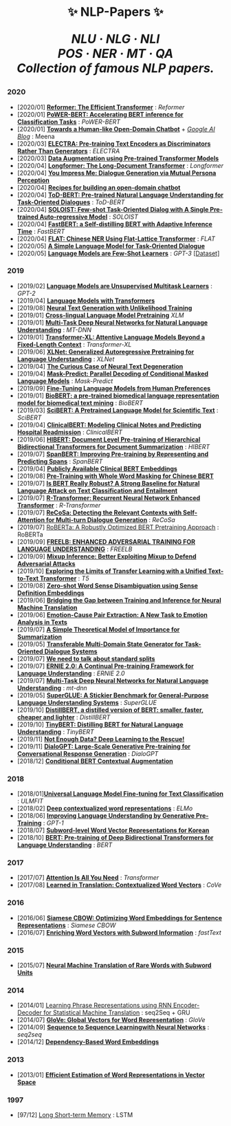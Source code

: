 <h1 align="center"> 	✨ NLP-Papers ✨

<p align="center">
  <em>
    NLU
    · NLG
    · NLI
  </em>
  <br />
  <em>
    POS
    · NER
    · MT
    · QA
  </em>
	<br/>
  <em>
    Collection of famous NLP papers.
  </em>
</p>



### 2020

- [2020/01] **[Reformer: The Efficient Transformer](https://arxiv.org/abs/2001.04451.pdf)** : *Reformer*
- [2020/01] **[PoWER-BERT: Accelerating BERT inference for Classification Tasks](https://arxiv.org/abs/2001.08950)** : *PoWER-BERT*
- [2020/01] **[Towards a Human-like Open-Domain Chatbot](https://arxiv.org/abs/2001.09977.pdf)** + *[Google AI Blog](https://ai.googleblog.com/2020/01/towards-conversational-agent-that-can.html)* : Meena
- [2020/03] **[ELECTRA: Pre-training Text Encoders as Discriminators Rather Than Generators](https://arxiv.org/abs/2003.10555.pdf)** : *ELECTRA*
- [2020/03] **[Data Augmentation using Pre-trained Transformer Models](https://arxiv.org/abs/2003.02245)**
- [2020/04] **[Longformer: The Long-Document Transformer](https://arxiv.org/abs/2004.05150.pdf)** : *Longformer*
- [2020/04] **[You Impress Me: Dialogue Generation via Mutual Persona Perception](https://arxiv.org/abs/2004.05388.pdf)**
- [2020/04] **[Recipes for building an open-domain chatbot](https://arxiv.org/abs/2004.13637.pdf)**
- [2020/04] **[ToD-BERT: Pre-trained Natural Language Understanding for Task-Oriented Dialogues](https://arxiv.org/abs/2004.06871.pdf)** : *ToD-BERT*
- [2020/04] **[SOLOIST: Few-shot Task-Oriented Dialog with A Single Pre-trained Auto-regressive Model](https://arxiv.org/abs/2005.05298.pdf)** : *SOLOIST*
- [2020/04] **[FastBERT: a Self-distilling BERT with Adaptive Inference Time](https://arxiv.org/abs/2004.02178)** : *FastBERT*
- [2020/04] **[FLAT: Chinese NER Using Flat-Lattice Transformer](https://arxiv.org/abs/2004.11795)** : *FLAT*
- [2020/05] **[A Simple Language Model for Task-Oriented Dialogue](https://arxiv.org/abs/2005.00796.pdf)**
- [2020/05] **[Language Models are Few-Shot Learners](https://arxiv.org/pdf/2005.14165.pdf)** : *GPT-3* [[Dataset]](https://github.com/openai/gpt-3)

### 2019

- [2019/02] **[Language Models are Unsupervised Multitask Learners](https://d4mucfpksywv.cloudfront.net/better-language-models/language_models_are_unsupervised_multitask_learners.pdf)** : *GPT-2*
- [2019/04] **[Language Models with Transformers](https://arxiv.org/abs/1904.09408)**
- [2019/08] **[Neural Text Generation with Unlikelihood Training](https://arxiv.org/pdf/1908.04319.pdf)**
- [2019/01] **[Cross-lingual Language Model Pretraining](https://arxiv.org/pdf/1901.07291.pdf)** *XLM*
- [2019/01] **[Multi-Task Deep Neural Networks for Natural Language Understanding](https://arxiv.org/pdf/1901.11504.pdf)** : *MT-DNN*
- [2019/01] **[Transformer-XL: Attentive Language Models Beyond a Fixed-Length Context](https://arxiv.org/abs/1901.02860)** : *Transformer-XL*
- [2019/06] **[XLNet: Generalized Autoregressive Pretraining for Language Understanding](https://arxiv.org/abs/1906.08237)** : *XLNet*
- [2019/04] **[The Curious Case of Neural Text Degeneration](https://arxiv.org/pdf/1904.09751.pdf)**
- [2019/04] **[Mask-Predict: Parallel Decoding of Conditional Masked Language Models](https://arxiv.org/abs/1904.09324.pdf)** : *Mask-Predict*
- [2019/09] **[Fine-Tuning Language Models from Human Preferences](https://arxiv.org/abs/1909.08593)**
- [2019/01] **[BioBERT: a pre-trained biomedical language representation model for biomedical text mining](https://arxiv.org/ftp/arxiv/papers/1901/1901.08746.pdf)** : *BioBERT*
- [2019/03] **[SciBERT: A Pretrained Language Model for Scientific Text](https://arxiv.org/abs/1903.10676.pdf)** : *SciBERT*
- [2019/04] **[ClinicalBERT: Modeling Clinical Notes and Predicting Hospital Readmission](https://arxiv.org/abs/1904.05342.pdf)** : *ClinicalBERT*
- [2019/06] **[HIBERT: Document Level Pre-training of Hierarchical Bidirectional Transformers for Document Summarization](https://arxiv.org/pdf/1905.06566.pdf)** : *HIBERT*
- [2019/07] **[SpanBERT: Improving Pre-training by Representing and Predicting Spans](https://arxiv.org/abs/1907.10529)** : *SpanBERT*
- [2019/04] **[Publicly Available Clinical BERT Embeddings](https://arxiv.org/abs/1904.03323.pdf)**
- [2019/08] **[Pre-Training with Whole Word Masking for Chinese BERT](https://arxiv.org/pdf/1906.08101.pdf)**
- [2019/07] **[Is BERT Really Robust? A Strong Baseline for Natural Language Attack on Text Classification and Entailment](https://arxiv.org/pdf/1907.11932.pdf)**
- [2019/07] **[R-Transformer: Recurrent Neural Network Enhanced Transformer](https://arxiv.org/abs/1907.05572)** : *R-Transformer*
- [2019/07] **[ReCoSa: Detecting the Relevant Contexts with Self-Attention for Multi-turn Dialogue Generation](https://arxiv.org/abs/1907.05339.pdf)** : *ReCoSa*
- [2019/07] [RoBERTa: A Robustly Optimized BERT Pretraining Approach](https://arxiv.org/pdf/1907.11692.pdf) : RoBERTa
- [2019/09] **[FREELB: ENHANCED ADVERSARIAL TRAINING FOR LANGUAGE UNDERSTANDING](https://arxiv.org/pdf/1909.11764.pdf)** : *FREELB*
- [2019/09] **[Mixup Inference: Better Exploiting Mixup to Defend Adversarial Attacks](https://arxiv.org/pdf/1909.11515.pdf)**
- [2019/10] **[Exploring the Limits of Transfer Learning with a Unified Text-to-Text Transformer](https://arxiv.org/pdf/1910.10683.pdf)** : *T5*
- [2019/08] **[Zero-shot Word Sense Disambiguation using Sense Definition Embeddings](https://malllabiisc.github.io/publications/papers/EWISE_ACL19.pdf)**
- [2019/06] **[Bridging the Gap between Training and Inference for Neural Machine Translation](https://arxiv.org/pdf/1906.02448.pdf)**
- [2019/06] **[Emotion-Cause Pair Extraction: A New Task to Emotion Analysis in Texts](https://arxiv.org/pdf/1906.01267.pdf)**
- [2019/07] **[A Simple Theoretical Model of Importance for Summarization](https://www.aclweb.org/anthology/P19-1101.pdf)**
- [2019/05] **[Transferable Multi-Domain State Generator for Task-Oriented Dialogue Systems](https://arxiv.org/pdf/1905.08743.pdf)**
- [2019/07] **[We need to talk about standard splits](http://wellformedness.com/papers/gorman-bedrick-19.pdf)**
- [2019/07] **[ERNIE 2.0: A Continual Pre-training Framework for Language Understanding](https://arxiv.org/abs/1907.12412v1.pdf)** : *ERNIE 2.0*
- [2019/07] **[Multi-Task Deep Neural Networks for Natural Language Understanding](https://www.aclweb.org/anthology/P19-1441.pdf)** : *mt-dnn*
- [2019/05] **[SuperGLUE: A Stickier Benchmark for General-Purpose Language Understanding Systems](https://arxiv.org/pdf/1905.00537.pdf)** : *SuperGLUE*
- [2019/10] **[DistillBERT, a distilled version of BERT: smaller, faster, cheaper and lighter](https://arxiv.org/abs/1910.01108)** : *DistillBERT*
- [2019/10] **[TinyBERT: Distilling BERT for Natural Language Understanding](https://arxiv.org/abs/1909.10351)** : *TinyBERT*
- [2019/11] **[Not Enough Data? Deep Learning to the Rescue!](https://arxiv.org/abs/1911.03118)**
- [2019/11] **[DialoGPT: Large-Scale Generative Pre-training for Conversational Response Generation](https://arxiv.org/abs/1911.00536.pdf)** : *DialoGPT*
- [2018/12] **[Conditional BERT Contextual Augmentation](https://arxiv.org/abs/1812.06705)**

### 2018

- [2018/01]**[Universal Language Model Fine-tuning for Text Classification](https://arxiv.org/pdf/1801.06146.pdf)** : *ULMFIT*
- [2018/02] **[Deep contextualized word representations](https://arxiv.org/pdf/1802.05365.pdf)** : *ELMo*
- [2018/06] **[Improving Language Understanding by Generative Pre-Training](https://s3-us-west-2.amazonaws.com/openai-assets/research-covers/language-unsupervised/language_understanding_paper.pdf)** : *GPT-1*
- [2018/07] **[Subword-level Word Vector Representations for Korean](https://www.aclweb.org/anthology/P18-1226.pdf)**
- [2018/10] **[BERT: Pre-training of Deep Bidirectional Transformers for Language Understanding](https://arxiv.org/pdf/1810.04805.pdf)** : *BERT*

### 2017

- [2017/07] **[Attention Is All You Need](https://arxiv.org/pdf/1706.03762.pdf)** : *Transformer*
- [2017/08] **[Learned in Translation: Contextualized Word Vectors](http://papers.nips.cc/paper/7209-learned-in-translation-contextualized-word-vectors.pdf)** : *CoVe*

### 2016

- [2016/06] **[Siamese CBOW: Optimizing Word Embeddings for Sentence Representations](https://arxiv.org/pdf/1606.04640.pdf)** : *Siamese CBOW*
- [2016/07] **[Enriching Word Vectors with Subword Information](https://arxiv.org/pdf/1607.04606.pdf)** : *fastText*

### 2015

- [2015/07] **[Neural Machine Translation of Rare Words with Subword Units](https://www.aclweb.org/anthology/P16-1162.pdf)**

### 2014

- [2014/01] [Learning Phrase Representations using RNN Encoder-Decoder for Statistical Machine Translation](https://arxiv.org/abs/1406.1078) : seq2Seq + GRU
- [2014/07] **[GloVe: Global Vectors for Word Representation](https://nlp.stanford.edu/pubs/glove.pdf)** : *GloVe*
- [2014/09] **[Sequence to Sequence Learningwith Neural Networks](https://arxiv.org/pdf/1409.3215.pdf)** : *seq2seq*
- [2014/12] **[Dependency-Based Word Embeddings](https://www.aclweb.org/anthology/P14-2050.pdf)**

### 2013

- [2013/01] **[Efficient Estimation of Word Representations in Vector Space](https://arxiv.org/pdf/1301.3781.pdf)**

### 1997

- [97/12] [Long Short-term Memory](https://www.researchgate.net/publication/13853244_Long_Short-term_Memory) : LSTM

